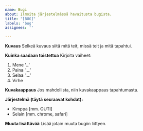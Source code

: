 ```yaml
---
name: Bugi
about: Ilmoita järjestelmässä havaitusta bugista.
title: "[BUG]"
labels: 'bug'
assignees: ''

---
```


**Kuvaus**
Selkeä kuvaus siitä mitä teit, missä teit ja mitä tapahtui.

**Kuinka saadaan toistettua**
Kirjoita vaiheet:
1. Mene '...'
2. Paina '....'
3. Selaa '....'
4. Virhe

**Kuvakaappaus**
Jos mahdollista, niin kuvakaappaus tapahtumasta.

**Järjestelmä (täytä seuraavat kohdat):**
 - Kimppa [mm. OUTI]
 - Selain [mm. chrome, safari]

**Muuta lisättävää**
Lisää jotain muuta bugiin liittyen.
